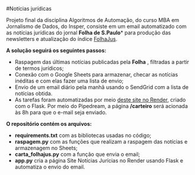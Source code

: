 #Notícias jurídicas

Projeto final da disciplina Algoritmos de Automação, do curso MBA em Jornalismo de Dados, do Insper, consiste em um email automatizado com as notícias jurídicas do jornal **Folha de S.Paulo*** para produção das newsletters e atualização do índice [FolhaJus](https://www1.folha.uol.com.br/poder/folhajus/).


**A solução seguirá os seguintes passos:**


* Raspagem das últimas notícias publicadas pela **Folha** , filtradas a partir de termos jurídicos;
* Conexão com o Google Sheets para armazenar, checar as notícias inéditas e com elas fazer uma lista de envio;
* Envio de um email diário pela manhã usando o SendGrid com a lista de notícias obtida.
* As tarefas foram automatizadas por meio [deste site no Render](https://noticias-juridicas.onrender.com/), criado com o Flask. Por meio do Pipedream, a página **/carteiro** será acionada às 8h para que o e-mail seja enviado.


**O repositório contém os arquivos:**

* **requirements.txt** com as bibliotecas usadas no código;
* **raspagem.py** com as funções que realizam a raspagem das notícias e armazenagem no Sheets; 
* **carta_folhajus.py** com a função que envia o email;  
* **app.py** cria a página Site Notícias Jurícias no Render usando Flask e automatiza o envio do email.
